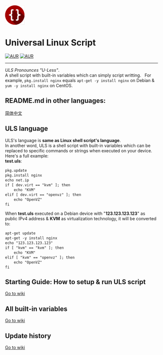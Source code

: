 ![](https://raw.githubusercontent.com/CYRO4S/Universal-Linux-Script/master/code_64.png)
# Universal Linux Script
[![AUR](https://img.shields.io/aur/license/yaourt.svg)]() [![AUR](https://img.shields.io/badge/uls-Milestone-green.svg)]()  
***
*ULS Pronounces "U-Less"*.  
A shell script with built-in variables which can simply script writting.  
For example, ```pkg.install nginx``` equals ```apt-get -y install nginx``` on Debian & ```yum -y install nginx``` on CentOS.  
  
## README.md in other languages:
[简体中文](https://github.com/CYRO4S/Universal-Linux-Script/blob/master/README_zh-hans-cn.md)
  
## ULS language  
ULS's language is **same as Linux shell script's language**.  
In another word, ULS is a shell script with built-in variables which can be replaced to specific commands or strings when executed on your device.   
Here's a full example:  
**test.uls**:  
```
pkg.update  
pkg.install nginx  
echo net.ip  
if [ dev.virt == "kvm" ]; then  
    echo "KVM"  
elif [ dev.virt == "openvz" ]; then  
    echo "OpenVZ"  
fi  
```  
When **test.uls** executed on a Debian device with "**123.123.123.123**" as public IPv4 address & **KVM** as virtualization technology, it will be converted to:
```
apt-get update  
apt-get -y install nginx  
echo "123.123.123.123"  
if [ "kvm" == "kvm" ]; then  
    echo "KVM"  
elif [ "kvm" == "openvz" ]; then  
    echo "OpenVZ"  
fi  
```   
  
## Starting Guide: How to setup & run ULS script  
[Go to wiki](https://github.com/CYRO4S/Universal-Linux-Script/wiki/Starting-Guide:-How-to-setup-&-run-ULS-script)  
  
## All built-in variables  
[Go to wiki](https://github.com/CYRO4S/Universal-Linux-Script/wiki/All-built-in-variables)  
  
## Update history
[Go to wiki](https://github.com/CYRO4S/Universal-Linux-Script/wiki/Update-history)
